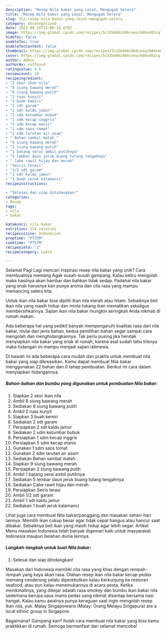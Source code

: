 ```yaml
---
description: "Resep Nila bakar yang Lezat, Mengugah Selera"
title: "Resep Nila bakar yang Lezat, Mengugah Selera"
slug: 312-resep-nila-bakar-yang-lezat-mengugah-selera
category: Uncategorized
date: 2022-09-16T15:06:24.870Z
image: https://img-global.cpcdn.com/recipes/5c32bd6624b6ceea/680x482cq70/nila-bakar-foto-resep-utama.jpg
hideToc: false
enableToc: true
enableTocContent: false
thumbnail: https://img-global.cpcdn.com/recipes/5c32bd6624b6ceea/680x482cq70/nila-bakar-foto-resep-utama.jpg
cover: https://img-global.cpcdn.com/recipes/5c32bd6624b6ceea/680x482cq70/nila-bakar-foto-resep-utama.jpg
author: Admin
authorAv: notfound
ratingvalue: 4.6
reviewcount: 10
recipeingredient:
- "2 ekor ikan nila"
- "8 siung bawang merah"
- "8 siung bawang putih"
- "2 ruas kunyit"
- "3 buah kemiri"
- "2 sdt garam"
- "2 sdt kaldu jamur"
- "2 sdm ketumbar bubuk"
- "1 sdm kecap inggris"
- "5 sdm kecap manis"
- "1 sdm saos tomat"
- "2 sdm larutan air asam"
- " Bahan sambal matah "
- "9 siung bawang merah"
- "2 siung bawang putih"
- "1 batang serai ambil putihnya"
- "5 lembar daun jeruk buang tulang tengahnya"
- " Cabe rawit hijau dan merah"
- "Seiris terasi"
- "1/2 sdt garam"
- "1 sdt kaldu jamur"
- "1 buah jeruk kalamanci"
recipeinstructions:

- "Selesai dan siap dihidangkan!"
categories:
- Resep
tags:
- nila
- bakar

katakunci: nila bakar 
nutrition: 274 calories
recipecuisine: Indonesian
preptime: "PT25M"
cooktime: "PT57M"
recipeyield: "2"
recipecategory: Lunch

---
```



Selamat Pagi Lagi mencari inspirasi resep nila bakar yang unik? Cara membuatnya memang Agak susah-susah gampang. Kalau keliru mengolah maka hasilnya akan hambar dan bahkan tidak sedap. Padahal nila bakar yang enak harusnya kan punya aroma dan cita rasa yang mampu memancing selera kita.


Untuk ikan nila bakar bisa dipilih ikan nila merah atau hitam. Sebaiknya beli ikan nila yang masih hidup dan minta tukang ikan mematikan sekaligus membersihkannya. Sajian ikan nila bakar mungkin seringkali Anda nikmati di rumah makan.

Ada beberapa hal yang sedikit banyak mempengaruhi kualitas rasa dari nila bakar, mulai dari jenis bahan, kedua pemilihan bahan segar sampai cara mengolah dan menghidangkannya. Tak perlu pusing jika hendak menyiapkan nila bakar yang enak di rumah, karena asal sudah tahu triknya maka hidangan ini mampu menjadi sajian istimewa.


Di bawah ini ada beberapa cara mudah dan praktis untuk membuat nila bakar yang siap dikreasikan. Kamu dapat membuat Nila bakar menggunakan 22 bahan dan 0 tahap pembuatan. Berikut ini cara dalam menyiapkan hidangannya.

<!--inarticleads1-->

##### Bahan-bahan dan bumbu yang digunakan untuk pembuatan Nila bakar:

1. Siapkan 2 ekor ikan nila
1. Ambil 8 siung bawang merah
1. Sediakan 8 siung bawang putih
1. Ambil 2 ruas kunyit
1. Siapkan 3 buah kemiri
1. Sediakan 2 sdt garam
1. Persiapkan 2 sdt kaldu jamur
1. Sediakan 2 sdm ketumbar bubuk
1. Persiapkan 1 sdm kecap inggris
1. Persiapkan 5 sdm kecap manis
1. Gunakan 1 sdm saos tomat
1. Gunakan 2 sdm larutan air asam
1. Sediakan  Bahan sambal matah :
1. Siapkan 9 siung bawang merah
1. Persiapkan 2 siung bawang putih
1. Ambil 1 batang serai ambil putihnya
1. Sediakan 5 lembar daun jeruk buang tulang tengahnya
1. Sediakan  Cabe rawit hijau dan merah
1. Persiapkan Seiris terasi
1. Ambil 1/2 sdt garam
1. Ambil 1 sdt kaldu jamur
1. Sediakan 1 buah jeruk kalamanci


Lihat juga cara membuat Nila bakar/panggang dan masakan sehari-hari lainnya. Memilih ikan cukup besar agar tidak cepat hangus atau hancur saat dibakar. Sebaiknya beli ikan yang masih hidup agar lebih segar. Artikel Menu masakan Indonesia telah banyak digemari baik untuk masyarakat Indonesia maupun belahan dunia lainnya. 

<!--inarticleads2-->

##### Langkah-langkah untuk buat Nila bakar:


1. Selesai dan siap dihidangkan!

Masakan dari Indonesia memiliki cita rasa yang khas dengan rempah-rempah yang kaya akan rasa. Olahan resep ikan nila bakar kecap pedas memang cenderung selalu diperebutkan kalau berkunjung ke restoran seafood, atau pun kalau menemukannya di acara pesta. Ketika menikmatinya, yang dikejar adalah rasa smokey dan bumbu ikan bakar nila sederhana berupa saus manis pedas yang nikmat disantap bersama nasi hangat. Kalau kamu awalnya punya keraguan saat ingin mengolah resep ikan nila, yuk. Malay Singaporeans (Malay: Orang Melayu Singapura) are a local ethnic group in Singapore. 

Bagaimana? Gampang kan? Itulah cara membuat nila bakar yang bisa kamu praktikkan di rumah. Semoga bermanfaat dan selamat mencoba!
